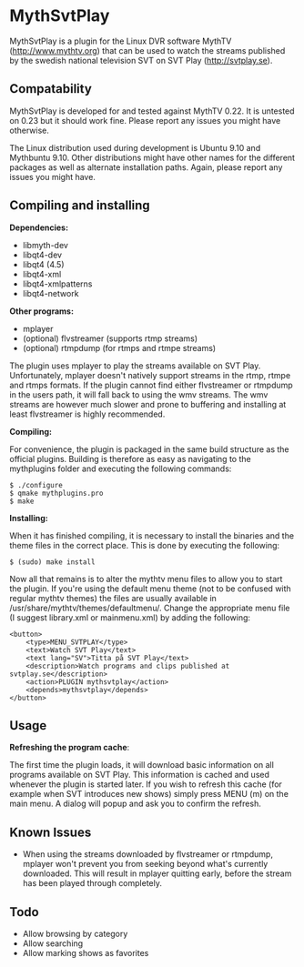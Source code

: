MythSvtPlay
===========

MythSvtPlay is a plugin for the Linux DVR software MythTV
(http://www.mythtv.org) that can be used to watch the streams
published by the swedish national television SVT on SVT Play
(http://svtplay.se).

Compatability
-------------

MythSvtPlay is developed for and tested against MythTV 0.22. It is
untested on 0.23 but it should work fine. Please report any issues you
might have otherwise. 

The Linux distribution used during development is Ubuntu 9.10 and
Mythbuntu 9.10. Other distributions might have other names for the
different packages as well as alternate installation paths. Again,
please report any issues you might have.

Compiling and installing
------------------------

__Dependencies:__

* libmyth-dev
* libqt4-dev
* libqt4 (4.5)
* libqt4-xml
* libqt4-xmlpatterns
* libqt4-network

__Other programs:__

* mplayer
* (optional) flvstreamer   (supports rtmp streams)
* (optional) rtmpdump      (for rtmps and rtmpe streams)

The plugin uses mplayer to play the streams available on SVT
Play. Unfortunately, mplayer doesn't natively support streams in the
rtmp, rtmpe and rtmps formats. If the plugin cannot find either
flvstreamer or rtmpdump in the users path, it will fall back to using
the wmv streams. The wmv streams are however much slower and prone to
buffering and installing at least flvstreamer is highly
recommended.

__Compiling:__

For convenience, the plugin is packaged in the same build structure as
the official plugins.  Building is therefore as easy as navigating to
the mythplugins folder and executing the following commands:

    $ ./configure
    $ qmake mythplugins.pro
    $ make

__Installing:__

When it has finished compiling, it is necessary to install the
binaries and the theme files in the correct place. This is done by
executing the following:

    $ (sudo) make install

Now all that remains is to alter the mythtv menu files to allow you to
start the plugin. If you're using the default menu theme (not to be
confused with regular mythtv themes) the files are usually available
in /usr/share/mythtv/themes/defaultmenu/. Change the appropriate menu
file (I suggest library.xml or mainmenu.xml) by adding the following:

    <button>
        <type>MENU_SVTPLAY</type>
        <text>Watch SVT Play</text>
        <text lang="SV">Titta på SVT Play</text>
        <description>Watch programs and clips published at svtplay.se</description>
        <action>PLUGIN mythsvtplay</action>
        <depends>mythsvtplay</depends>
    </button>

Usage
-----

__Refreshing the program cache__:

The first time the plugin loads, it will download basic information on
all programs available on SVT Play. This information is cached and
used whenever the plugin is started later. If you wish to refresh this
cache (for example when SVT introduces new shows) simply press MENU
(m) on the main menu. A dialog will popup and ask you to confirm the
refresh.

Known Issues
------------

* When using the streams downloaded by flvstreamer or rtmpdump,
  mplayer won't prevent you from seeking beyond what's currently
  downloaded. This will result in mplayer quitting early, before the
  stream has been played through completely.

Todo
----

* Allow browsing by category
* Allow searching
* Allow marking shows as favorites